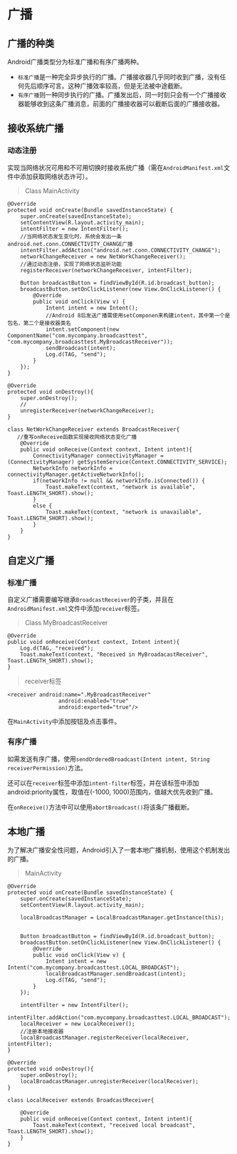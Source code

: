 # 广播

## 广播的种类

Android广播类型分为标准广播和有序广播两种。

* `标准广播`是一种完全异步执行的广播。广播接收器几乎同时收到广播，没有任何先后顺序可言。这种广播效率较高，但是无法被中途截断。
* `有序广播`则一种同步执行的广播。广播发出后，同一时刻只会有一个广播接收器能够收到这条广播消息，前面的广播接收器可以截断后面的广播接收器。

## 接收系统广播
### 动态注册
实现当网络状况可用和不可用切换时接收系统广播（需在`AndroidManifest.xml`文件中添加获取网络状态许可）。
> Class MainActivity

    @Override
    protected void onCreate(Bundle savedInstanceState) {
        super.onCreate(savedInstanceState);
        setContentView(R.layout.activity_main);
        intentFilter = new IntentFilter();
        //当网络状态发生变化时，系统会发出一条android.net.conn.CONNECTIVITY_CHANGE广播
        intentFilter.addAction("android.net.conn.CONNECTIVITY_CHANGE");
        networkChangeReceiver = new NetWorkChangeReceiver();
        //通过动态注册，实现了网络状态监听功能
        registerReceiver(networkChangeReceiver, intentFilter);

        Button broadcastButton = findViewById(R.id.broadcast_button);
        broadcastButton.setOnClickListener(new View.OnClickListener() {
            @Override
            public void onClick(View v) {
                Intent intent = new Intent();
                //Android 8后发送广播需使用setComponen来构建intent，其中第一个是包名，第二个是接收器类名
                intent.setComponent(new ComponentName("com.mycompany.broadcasttest", "com.mycompany.broadcasttest.MyBroadcastReceiver"));
                sendBroadcast(intent);
                Log.d(TAG, "send");
            }
        });
    }

    @Override
    protected void onDestroy(){
        super.onDestroy();
        //
        unregisterReceiver(networkChangeReceiver);
    }

    class NetWorkChangeReceiver extends BroadcastReceiver{
	   //重写onReceive函数实现接收网络状态变化广播
        @Override
        public void onReceive(Context context, Intent intent){
            ConnectivityManager connectivityManager = (ConnectivityManager) getSystemService(Context.CONNECTIVITY_SERVICE);
            NetworkInfo networkInfo = connectivityManager.getActiveNetworkInfo();
            if(networkInfo != null && networkInfo.isConnected()) {
                Toast.makeText(context, "network is available", Toast.LENGTH_SHORT).show();
            }
            else {
                Toast.makeText(context, "network is unavailable", Toast.LENGTH_SHORT).show();
            }
        }
    }
## 自定义广播
### 标准广播

自定义广播需要编写继承`BroadcastReceiver`的子类，并且在`AndroidManifest.xml`文件中添加`receiver`标签。

> Class MyBroadcastReceiver

    @Override
    public void onReceive(Context context, Intent intent){
        Log.d(TAG, "received");
        Toast.makeText(context, "Received in MyBroadacastReceiver", Toast.LENGTH_SHORT).show();
    }

> receiver标签

	<receiver android:name=".MyBroadcastReceiver"
                  	android:enabled="true"
                  	android:exported="true"/>
在`MainActivity`中添加按钮及点击事件。

### 有序广播
如需发送有序广播，使用`sendOrderedBroadcast(Intent intent, String receiverPermission)`方法。

还可以在`receiver`标签中添加`intent-filter`标签，并在该标签中添加android:priority属性，取值在(-1000, 1000)范围内，值越大优先收到广播。

在`onReceive()`方法中可以使用`abortBroadcast()`将该条广播截断。

## 本地广播
为了解决广播安全性问题，Android引入了一套本地广播机制，使用这个机制发出的广播。

> MainActivity

    @Override
    protected void onCreate(Bundle savedInstanceState) {
        super.onCreate(savedInstanceState);
        setContentView(R.layout.activity_main);

        localBroadcastManager = LocalBroadcastManager.getInstance(this);


        Button broadcastButton = findViewById(R.id.broadcast_button);
        broadcastButton.setOnClickListener(new View.OnClickListener() {
            @Override
            public void onClick(View v) {
                Intent intent = new Intent("com.mycompany.broadcasttest.LOCAL_BROADCAST");
                localBroadcastManager.sendBroadcast(intent);
                Log.d(TAG, "send");
            }
        });

        intentFilter = new IntentFilter();
        intentFilter.addAction("com.mycompany.broadcasttest.LOCAL_BROADCAST");
        localReceiver = new LocalReceiver();
        //注册本地接收器
        localBroadcastManager.registerReceiver(localReceiver, intentFilter);
    }

    @Override
    protected void onDestroy(){
        super.onDestroy();
        localBroadcastManager.unregisterReceiver(localReceiver);
    }

    class LocalReceiver extends BroadcastReceiver{

        @Override
        public void onReceive(Context context, Intent intent){
            Toast.makeText(context, "received local broadcast", Toast.LENGTH_SHORT).show();
        }
    }

